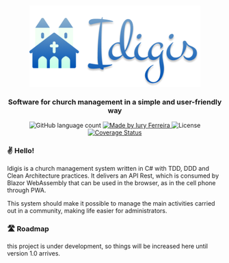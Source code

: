 <p align="center">
  <img alt="Idigis" title="Idigis" src=".github/assets/logo.png" width="400px" />
</p>
<h3 align="center">
   Software for church management in a simple and user-friendly way
</h3>

<p align="center">
  <img alt="GitHub language count" src="https://img.shields.io/badge/language-C%23-blue">

  <a href="">
    <img alt="Made by Iury Ferreira" src="https://img.shields.io/badge/made%20by-Iury%20Ferreira-blue">
  </a>

  <img alt="License" src="https://img.shields.io/badge/license-MIT-blue">

<a href='https://coveralls.io/github/iuryferreira/idigis?branch=main'>
  <img src='https://coveralls.io/repos/github/iuryferreira/idigis/badge.svg?branch=main' alt='Coverage Status'/>
</a>

</p>

### ✌ Hello!

Idigis is a church management system written in C# with TDD, DDD and Clean Architecture practices. It delivers an API Rest, which is consumed by Blazor WebAssembly that can be used in the browser, as in the cell phone through PWA. 

This system should make it possible to manage the main activities carried out in a community, making life easier for administrators.

### 🛣 Roadmap

this project is under development, so things will be increased here until version 1.0 arrives. 